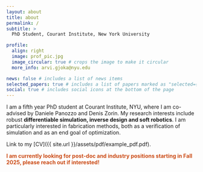 ```yaml
---
layout: about
title: about
permalink: /
subtitle: >
  PhD Student, Courant Institute, New York University 

profile:
  align: right
  image: prof_pic.jpg
  image_circular: true # crops the image to make it circular
  more_info: arvi.gjoka@nyu.edu

news: false # includes a list of news items
selected_papers: true # includes a list of papers marked as "selected={true}"
social: true # includes social icons at the bottom of the page
---
```


I am a fifth year PhD student at Courant Institute, NYU, where I am co-advised by Daniele Panozzo and Denis Zorin. My research interests include robust **differentiable simulation, inverse design and soft robotics**. I am particularly interested in fabrication methods, both as a verification of simulation and as an end goal of optimization.
 <!-- I am particularly focused in robust methods that are demonstrable via fabrication. -->

Link to my [CV]({{ site.url }}/assets/pdf/example_pdf.pdf).

<span style="color:#cb4b16">**I am currently looking for post-doc and industry positions starting in Fall 2025, please reach out if interested!**</span>

<!-- Write your biography here. Tell the world about yourself. Link to your favorite [subreddit](http://reddit.com). You can put a picture in, too. The code is already in, just name your picture `prof_pic.jpg` and put it in the `img/` folder.

Put your address / P.O. box / other info right below your picture. You can also disable any of these elements by editing `profile` property of the YAML header of your `_pages/about.md`. Edit `_bibliography/papers.bib` and Jekyll will render your [publications page](/al-folio/publications/) automatically.

Link to your social media connections, too. This theme is set up to use [Font Awesome icons](https://fontawesome.com/) and [Academicons](https://jpswalsh.github.io/academicons/), like the ones below. Add your Facebook, Twitter, LinkedIn, Google Scholar, or just disable all of them. -->
